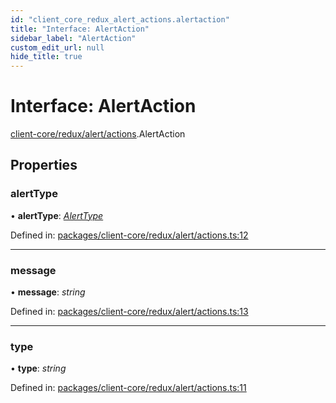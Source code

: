 ```yaml
---
id: "client_core_redux_alert_actions.alertaction"
title: "Interface: AlertAction"
sidebar_label: "AlertAction"
custom_edit_url: null
hide_title: true
---
```


# Interface: AlertAction

[client-core/redux/alert/actions](../modules/client_core_redux_alert_actions.md).AlertAction

## Properties

### alertType

• **alertType**: [*AlertType*](../modules/client_core_redux_alert_actions.md#alerttype)

Defined in: [packages/client-core/redux/alert/actions.ts:12](https://github.com/xr3ngine/xr3ngine/blob/5c3dcaef1/packages/client-core/redux/alert/actions.ts#L12)

___

### message

• **message**: *string*

Defined in: [packages/client-core/redux/alert/actions.ts:13](https://github.com/xr3ngine/xr3ngine/blob/5c3dcaef1/packages/client-core/redux/alert/actions.ts#L13)

___

### type

• **type**: *string*

Defined in: [packages/client-core/redux/alert/actions.ts:11](https://github.com/xr3ngine/xr3ngine/blob/5c3dcaef1/packages/client-core/redux/alert/actions.ts#L11)
